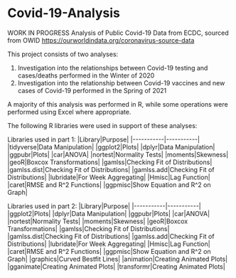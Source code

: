 # Covid-19-Analysis
WORK IN PROGRESS
Analysis of Public Covid-19 Data from ECDC, sourced from OWID https://ourworldindata.org/coronavirus-source-data

This project consists of two analyses:
1. Investigation into the relationships between Covid-19 testing and cases/deaths performed in the Winter of 2020
2. Investigation into the relationship between Covid-19 vaccines and new cases of Covid-19 performed in the Spring of 2021

A majority of this analysis was performed in R, while some operations were performed using Excel where appropriate.

The following R libraries were used in support of these analyses:

Libraries used in part 1:
|Library|Purpose|
|-----------|-----------|
|tidyverse|Data Manipulation|
|ggplot2|Plots|
|dplyr|Data Manipulation|
|ggpubr|Plots|
|car|ANOVA|
|nortest|Normality Tests|
|moments|Skewness|
|geoR|Boxcox Transformations|
|gamlss|Checking Fit of Distributions|
|gamlss.dist|Checking Fit of Distributions|
|gamlss.add|Checking Fit of Distributions|
|lubridate|For Week Aggregating|
|Hmisc|Lag Function|
|caret|RMSE and R^2 Functions|
|ggpmisc|Show Equation and R^2 on Graph|

Libraries used in part 2:
|Library|Purpose|
|-----------|-----------|
|ggplot2|Plots|
|dplyr|Data Manipulation|
|ggpubr|Plots|
|car|ANOVA|
|nortest|Normality Tests|
|moments|Skewness|
|geoR|Boxcox Transformations|
|gamlss|Checking Fit of Distributions|
|gamlss.dist|Checking Fit of Distributions|
|gamlss.add|Checking Fit of Distributions|
|lubridate|For Week Aggregating|
|Hmisc|Lag Function|
|caret|RMSE and R^2 Functions|
|ggpmisc|Show Equation and R^2 on Graph|
|graphics|Curved Bestfit Lines|
|animation|Creating Animated Plots|
|gganimate|Creating Animated Plots|
|transformr|Creating Animated Plots|





